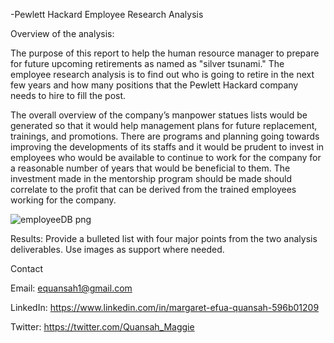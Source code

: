 ﻿ -Pewlett Hackard Employee Research Analysis


Overview of the analysis: 

The purpose of this report to help the human resource manager to prepare for future upcoming retirements as named as "silver tsunami."
The employee research analysis is to find out who is going to retire in the next few years and how many positions that the Pewlett Hackard company needs to hire to fill the post. 

The overall overview of the company’s manpower statues lists would be generated so that it would help management plans for future replacement, trainings, and promotions. There are programs and planning going towards improving the developments of its staffs and it would be prudent to invest in employees who would be available to continue to work for the company for a reasonable number of years that would be beneficial to them. The investment made in the mentorship program should be made should correlate to the profit that can be derived from the trained employees working for the company. 

![employeeDB png](https://user-images.githubusercontent.com/90292072/188054427-f80281e9-3be7-4311-9772-c39dda02898b.png)


Results: Provide a bulleted list with four major points from the two analysis deliverables. Use images as support where needed.


Contact

Email: equansah1@gmail.com

LinkedIn: https://www.linkedin.com/in/margaret-efua-quansah-596b01209 

Twitter: https://twitter.com/Quansah_Maggie
